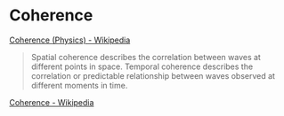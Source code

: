 # Coherence

[Coherence (Physics) - Wikipedia](https://en.wikipedia.org/wiki/Coherence_(physics))

> Spatial coherence describes the correlation between waves at different points in space. Temporal coherence describes the correlation or predictable relationship between waves observed at different moments in time.

[Coherence - Wikipedia](https://en.wikipedia.org/wiki/Coherence)
